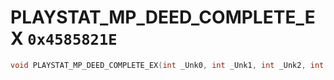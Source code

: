 # PLAYSTAT_MP_DEED_COMPLETE_EX `0x4585821E`

```cpp
void PLAYSTAT_MP_DEED_COMPLETE_EX(int _Unk0, int _Unk1, int _Unk2, int _Unk3);
```